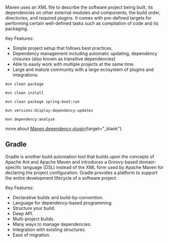 Maven uses an XML file to describe the software project being built, its dependencies on other external modules and components, the build order, directories, and required plugins. It comes with pre-defined targets for performing certain well-defined tasks such as compilation of code and its packaging.

Key Features:
- Simple project setup that follows best practices.
- Dependency management including automatic updating, dependency closures (also known as transitive dependencies)
- Able to easily work with multiple projects at the same time.
- Large and mature community with a large ecosystem of plugins and integrations.

``` shell
mvn clean package
```

``` shell
mvn clean install
```

``` shell
mvn clean package spring-boot:run
```

``` shell
mvn versions:display-dependency-updates
```

``` shell
mvn dependency:analyze
```

more about
[Maven dependency plugin](https://maven.apache.org/plugins/maven-dependency-plugin/usage.html){target="_blank"}

## Gradle

Gradle is another build automation tool that builds upon the concepts of Apache Ant and Apache Maven and introduces a Groovy-based domain-specific language (DSL) instead of the XML form used by Apache Maven for declaring the project configuration. Gradle provides a platform to support the entire development lifecycle of a software project.

Key Features:
- Declarative builds and build-by-convention.
- Language for dependency-based programming.
- Structure your build.
- Deep API.
- Multi-project builds.
- Many ways to manage dependencies.
- Integration with existing structures.
- Ease of migration.
